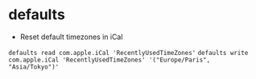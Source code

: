 # defaults

- Reset default timezones in iCal

`defaults read com.apple.iCal 'RecentlyUsedTimeZones'`
`defaults write com.apple.iCal 'RecentlyUsedTimeZones' '("Europe/Paris", "Asia/Tokyo")'`

